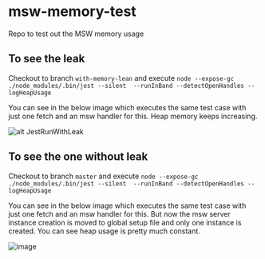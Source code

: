 # msw-memory-test
Repo to test out the MSW memory usage

## To see the leak

Checkout to branch `with-memory-lean` and execute `node --expose-gc ./node_modules/.bin/jest --silent  --runInBand --detectOpenHandles --logHeapUsage`

You can see in the below image which executes the same test case with just one fetch and an msw handler for this. Heap memory keeps increasing.

![alt JestRunWithLeak](https://github.fkinternal.com/storage/user/695/files/8ec17180-a43b-11eb-9694-a0830826e0a1)

## To see the one without leak

Checkout to branch `master` and execute `node --expose-gc ./node_modules/.bin/jest --silent  --runInBand --detectOpenHandles --logHeapUsage`

You can see in the below image which executes the same test case with just one fetch and an msw handler for this. But now the msw server instance creation is moved to global setup file and only one instance is created. You can see heap usage is pretty much constant.

![image](https://github.fkinternal.com/storage/user/695/files/d0eab300-a43b-11eb-9234-fe4976026f83)